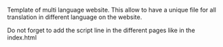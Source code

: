 Template of multi language website.
This allow to have a unique file for all translation in different language on the website.

Do not forget to add the script line in the different pages like in the index.html